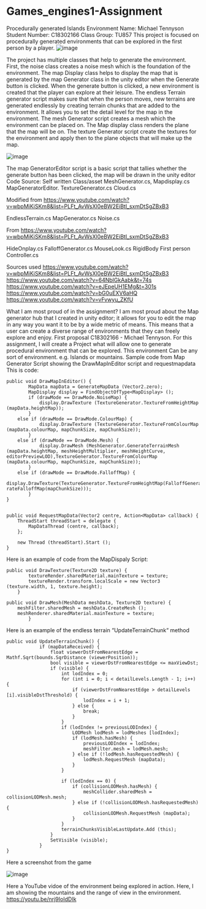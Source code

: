 # Games_engines1-Assignment
Procedurally generated Islands Environment
Name: Michael Tennyson
Student Number: C18302166
Class Group: TU857
 This project is focused on procedurally generated environments that can be explored in the first person by a player.
 ![image](https://user-images.githubusercontent.com/55544189/146186160-006098d4-b7ba-4c6f-b64f-b9875f195837.png)


The project has multiple classes that help to generate the environment. First, the noise class creates a noise mesh which is the foundation of the environment. The map Display class helps to display the map that is generated by the map Generator class in the unity editor when the Generate button is clicked. When the generate button is clicked, a new environment is created that the player can explore at their leisure. The endless Terrain generator script makes sure that when the person moves, new terrains are generated endlessly by creating terrain chunks that are added to the environment. It allows you to set the detail level for the map in the environment. The mesh Generator script creates a mesh which the environment can be placed on. The Map display class renders the plane that the map will be on. The texture Generator script create the textures for the environment and apply then to the plane objects that will make up the map. 

![image](https://user-images.githubusercontent.com/55544189/146186233-17dd30e3-069c-42fe-a483-95af7de574c7.png)

 
The map GeneratorEditor script is a basic script that tallies whether the generate button has been clicked, the map will be drawn in the unity editor 
Code Source:
Self written
Class/asset	
MeshGenerator.cs,
Mapdisplay.cs
MapGeneratorEditor.
TextureGenerator.cs
Cloud.cs

Modified from
https://www.youtube.com/watch?v=wbpMiKiSKm8&list=PLFt_AvWsXl0eBW2EiBtl_sxmDtSgZBxB3
	
EndlessTerrain.cs
MapGenerator.cs
Noise.cs

From
https://www.youtube.com/watch?v=wbpMiKiSKm8&list=PLFt_AvWsXl0eBW2EiBtl_sxmDtSgZBxB3

HideOnplay.cs
FalloffGenerator.cs
MouseLook.cs
RigidBody First person Controller.cs
	
Sources used
https://www.youtube.com/watch?v=wbpMiKiSKm8&list=PLFt_AvWsXl0eBW2EiBtl_sxmDtSgZBxB3
https://www.youtube.com/watch?v=64NblGkAabk&t=74s
https://www.youtube.com/watch?v=eJEpeUH1EMg&t=301s
https://www.youtube.com/watch?v=bG0uEXV6aHQ
https://www.youtube.com/watch?v=vFvwyu_ZKfU

What I am most proud of in the assignment?
I am most proud about the Map generator hub that I created in unity editor; it allows for you to edit the map in any way you want it to be by a wide metric of means. This means that a user can create a diverse range of environments that they can freely explore and enjoy.
First proposal
C18302166 - Michael Tennyson. For this assignment, I will create a Project what will allow one to generate procedural environment that can be explored. This environment Can be any sort of environment. e.g. Islands or mountains.
Sample code from Map Generator Script showing the DrawMapInEditor script and requestmapdata
This is code:


	public void DrawMapInEditor() {
			MapData mapData = GenerateMapData (Vector2.zero);
			MapDisplay display = FindObjectOfType<MapDisplay> ();
			if (drawMode == DrawMode.NoiseMap) {
				display.DrawTexture (TextureGenerator.TextureFromHeightMap (mapData.heightMap));
			} 
		else if (drawMode == DrawMode.ColourMap) {
				display.DrawTexture (TextureGenerator.TextureFromColourMap (mapData.colourMap, mapChunkSize, mapChunkSize));
			} 
		else if (drawMode == DrawMode.Mesh) {
				display.DrawMesh (MeshGenerator.GenerateTerrainMesh (mapData.heightMap, meshHeightMultiplier, meshHeightCurve, editorPreviewLOD),TextureGenerator.TextureFromColourMap (mapData.colourMap, mapChunkSize, mapChunkSize));
			} 
		else if (drawMode == DrawMode.FalloffMap) {
					display.DrawTexture(TextureGenerator.TextureFromHeightMap(FalloffGenerator.Gene rateFalloffMap(mapChunkSize)));
			}
	}
	
	
	public void RequestMapData(Vector2 centre, Action<MapData> callback) {
		ThreadStart threadStart = delegate {
			MapDataThread (centre, callback);
		};

		new Thread (threadStart).Start ();
	}
	
Here is an example of code from the MapDispaly Script:
	
	public void DrawTexture(Texture2D texture) {
			textureRender.sharedMaterial.mainTexture = texture;
			textureRender.transform.localScale = new Vector3 (texture.width, 1, texture.height);
		}
	
	public void DrawMesh(MeshData meshData, Texture2D texture) {
		meshFilter.sharedMesh = meshData.CreateMesh ();
		meshRenderer.sharedMaterial.mainTexture = texture;
	        }

Here is an example of the endless terrain “UpdateTerrainChunk“ method

	public void UpdateTerrainChunk() {
				if (mapDataReceived) {
					float viewerDstFromNearestEdge = Mathf.Sqrt(bounds.SqrDistance (viewerPosition));
					bool visible = viewerDstFromNearestEdge <= maxViewDst;
					if (visible) {
						int lodIndex = 0;
						for (int i = 0; i < detailLevels.Length - 1; i++) {
							if (viewerDstFromNearestEdge > detailLevels [i].visibleDstThreshold) {
								lodIndex = i + 1;
							} else {
								break;
							}
						}
						if (lodIndex != previousLODIndex) {
							LODMesh lodMesh = lodMeshes [lodIndex];
							if (lodMesh.hasMesh) {
								previousLODIndex = lodIndex;
								meshFilter.mesh = lodMesh.mesh;
							} else if (!lodMesh.hasRequestedMesh) {
								lodMesh.RequestMesh (mapData);
							}
						}

						if (lodIndex == 0) {
							if (collisionLODMesh.hasMesh) {
								meshCollider.sharedMesh = collisionLODMesh.mesh;
							} else if (!collisionLODMesh.hasRequestedMesh) {
								collisionLODMesh.RequestMesh (mapData);
							}
						}
						terrainChunksVisibleLastUpdate.Add (this);
					}
					SetVisible (visible);
				}
	}



Here a screenshot from the game
 
 ![image](https://user-images.githubusercontent.com/55544189/146186054-58357435-e21a-46b3-b845-34c9d8582838.png)

 
Here a YouTube vidoe of the environment being explored in action. Here, I am showing the mountains and the range of view in the environment.
https://youtu.be/nrj9IoIdDIk
